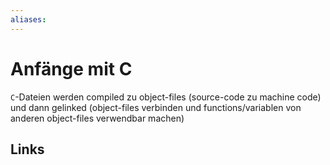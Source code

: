 ```yaml
---
aliases: 
---
```

# Anfänge mit C 
`C`-Dateien werden compiled zu object-files (source-code zu machine code) und dann gelinked (object-files verbinden und functions/variablen von anderen object-files verwendbar machen)

## Links
